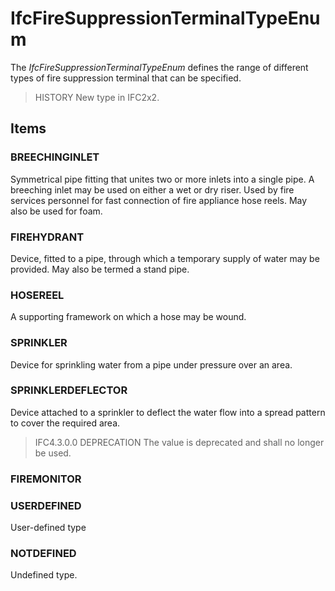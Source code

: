 # IfcFireSuppressionTerminalTypeEnum

The _IfcFireSuppressionTerminalTypeEnum_ defines the range of different types of fire suppression terminal that can be specified.

> HISTORY  New type in IFC2x2.

## Items

### BREECHINGINLET
Symmetrical pipe fitting that unites two or more inlets into a single pipe. A breeching inlet may be used on either a wet or dry riser. Used by fire services personnel for fast connection of fire appliance hose reels. May also be used for foam.

### FIREHYDRANT
Device, fitted to a pipe, through which a temporary supply of water may be provided.  May also be termed a stand pipe.

### HOSEREEL
A supporting framework on which a hose may be wound.

### SPRINKLER
Device for sprinkling water from a pipe under pressure over an area.

### SPRINKLERDEFLECTOR
Device attached to a sprinkler to deflect the water flow into a spread pattern to cover the required area.
> IFC4.3.0.0 DEPRECATION The value is deprecated and shall no longer be used.

### FIREMONITOR


### USERDEFINED
User-defined type

### NOTDEFINED
Undefined type.
